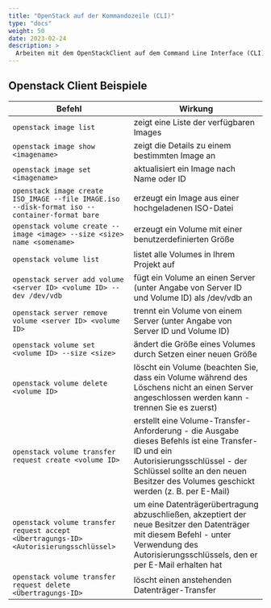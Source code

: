 ```yaml
---
title: "OpenStack auf der Kommandozeile (CLI)"
type: "docs"
weight: 50
date: 2023-02-24
description: >
  Arbeiten mit dem OpenStackClient auf dem Command Line Interface (CLI)
---
```

## Openstack Client Beispiele

| Befehl | Wirkung |
| ------- | ------ |
| ``openstack image list`` | zeigt eine Liste der verfügbaren Images |
| ``openstack image show <imagename>`` | zeigt die Details zu einem bestimmten Image an |
| ``openstack image set <imagename>`` | aktualisiert ein Image nach Name oder ID |
| ``openstack image create ISO_IMAGE --file IMAGE.iso --disk-format iso --container-format bare`` | erzeugt ein Image aus einer hochgeladenen ISO-Datei |
| ``openstack volume create --image <image> --size <size> name <somename>`` | erzeugt ein Volume mit einer benutzerdefinierten Größe | 
| ``openstack volume list`` | listet alle Volumes in Ihrem Projekt auf | 
| ``openstack server add volume <server ID> <volume ID> --dev /dev/vdb`` | fügt ein Volume an einen Server (unter Angabe von Server ID und Volume ID) als /dev/vdb an | 
| ``openstack server remove volume <server ID> <volume ID>`` | trennt ein Volume von einem Server (unter Angabe von Server ID und Volume ID) |
| ``openstack volume set <volume ID> --size <size>`` | ändert die Größe eines Volumes durch Setzen einer neuen Größe | 
| ``openstack volume delete <volume ID>`` | löscht ein Volume (beachten Sie, dass ein Volume während des Löschens nicht an einen Server angeschlossen werden kann - trennen Sie es zuerst) |
| ``openstack volume transfer request create <volume ID>`` | erstellt eine Volume-Transfer-Anforderung - die Ausgabe dieses Befehls ist eine Transfer-ID und ein Autorisierungsschlüssel - der Schlüssel sollte an den neuen Besitzer des Volumes geschickt werden (z. B. per E-Mail) | 
| ``openstack volume transfer request accept <Übertragungs-ID> <Autorisierungsschlüssel>`` | um eine Datenträgerübertragung abzuschließen, akzeptiert der neue Besitzer den Datenträger mit diesem Befehl - unter Verwendung des Autorisierungsschlüssels, den er per E-Mail erhalten hat |
| ``openstack volume transfer request delete <Übertragungs-ID>`` | löscht einen anstehenden Datenträger-Transfer |
